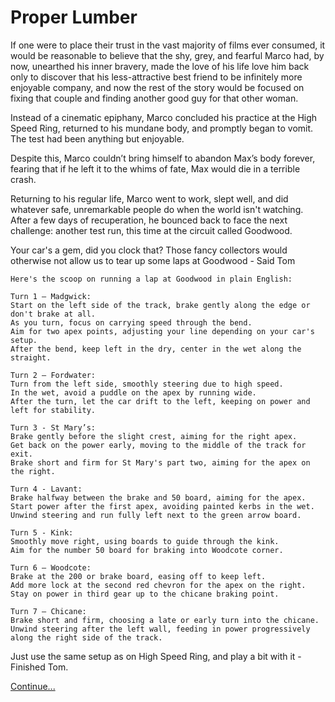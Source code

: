 # Proper Lumber

If one were to place their trust in the vast majority of films ever consumed, it would be reasonable to believe that the shy, grey, and fearful Marco had, by now, unearthed his inner bravery, made the love of his life love him back only to discover that his less-attractive best friend to be infinitely more enjoyable company, and now the rest of the story would be focused on fixing that couple and finding another good guy for that other woman.

Instead of a cinematic epiphany, Marco concluded his practice at the High Speed Ring, returned to his mundane body, and promptly began to vomit. The test had been anything but enjoyable. 

Despite this, Marco couldn’t bring himself to abandon Max’s body forever, fearing that if he left it to the whims of fate, Max would die in a terrible crash.

Returning to his regular life, Marco went to work, slept well, and did whatever safe, unremarkable people do when the world isn't watching. After a few days of recuperation, he bounced back to face the next challenge: another test run, this time at the circuit called Goodwood.

Your car's a gem, did you clock that? Those fancy collectors would otherwise not allow us to tear up some laps at Goodwood - Said Tom

    Here's the scoop on running a lap at Goodwood in plain English:

    Turn 1 – Madgwick:
    Start on the left side of the track, brake gently along the edge or don't brake at all.
    As you turn, focus on carrying speed through the bend.
    Aim for two apex points, adjusting your line depending on your car's setup.
    After the bend, keep left in the dry, center in the wet along the straight.

    Turn 2 – Fordwater:
    Turn from the left side, smoothly steering due to high speed.
    In the wet, avoid a puddle on the apex by running wide.
    After the turn, let the car drift to the left, keeping on power and left for stability.

    Turn 3 - St Mary’s:
    Brake gently before the slight crest, aiming for the right apex.
    Get back on the power early, moving to the middle of the track for exit.
    Brake short and firm for St Mary's part two, aiming for the apex on the right.

    Turn 4 - Lavant:
    Brake halfway between the brake and 50 board, aiming for the apex.
    Start power after the first apex, avoiding painted kerbs in the wet.
    Unwind steering and run fully left next to the green arrow board.

    Turn 5 - Kink:
    Smoothly move right, using boards to guide through the kink.
    Aim for the number 50 board for braking into Woodcote corner.

    Turn 6 – Woodcote:
    Brake at the 200 or brake board, easing off to keep left.
    Add more lock at the second red chevron for the apex on the right.
    Stay on power in third gear up to the chicane braking point.

    Turn 7 – Chicane:
    Brake short and firm, choosing a late or early turn into the chicane.
    Unwind steering after the left wall, feeding in power progressively along the right side of the track.


Just use the same setup as on High Speed Ring, and play a bit with it - Finished Tom.


[Continue...](005.md)  

